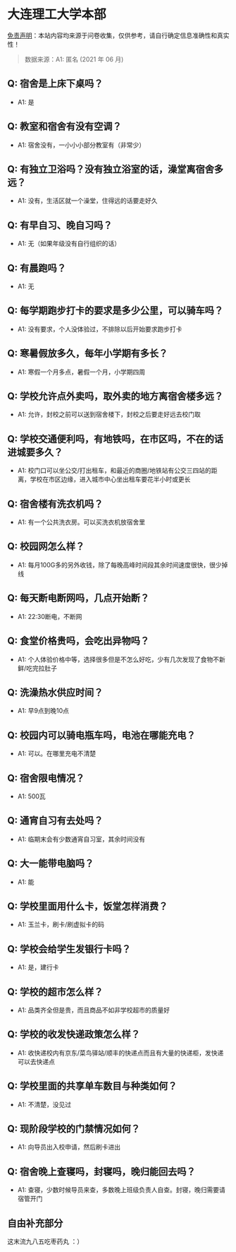 # 大连理工大学本部

[免责声明](https://colleges.chat/#_3)：本站内容均来源于问卷收集，仅供参考，请自行确定信息准确性和真实性！

> 数据来源：A1: 匿名 (2021 年 06 月)

## Q: 宿舍是上床下桌吗？

- A1: 是

## Q: 教室和宿舍有没有空调？

- A1: 宿舍没有，一小小小部分教室有（非常少）

## Q: 有独立卫浴吗？没有独立浴室的话，澡堂离宿舍多远？

- A1: 没有，生活区就一个澡堂，住得远的话要走好久

## Q: 有早自习、晚自习吗？

- A1: 无（如果年级没有自行组织的话）

## Q: 有晨跑吗？

- A1: 无

## Q: 每学期跑步打卡的要求是多少公里，可以骑车吗？

- A1: 没有要求，个人没体验过，不排除以后开始要求跑步打卡

## Q: 寒暑假放多久，每年小学期有多长？

- A1: 寒假一个月多点，暑假一个月，小学期四周

## Q: 学校允许点外卖吗，取外卖的地方离宿舍楼多远？

- A1: 允许，封校之前可以送到宿舍楼下，封校之后要走好远去校门取

## Q: 学校交通便利吗，有地铁吗，在市区吗，不在的话进城要多久？

- A1: 校门口可以坐公交/打出租车，和最近的商圈/地铁站有公交三四站的距离，学校在市区边缘，进入城市中心坐出租车要花半小时或更长

## Q: 宿舍楼有洗衣机吗？

- A1: 有一个公共洗衣房。可以买洗衣机放宿舍里

## Q: 校园网怎么样？

- A1: 每月100G多的另外收钱，除了每晚高峰时间段其余时间速度很快，很少掉线

## Q: 每天断电断网吗，几点开始断？

- A1: 22:30断电，不断网

## Q: 食堂价格贵吗，会吃出异物吗？

- A1: 个人体验价格中等，选择很多但是不怎么好吃，少有几次发现了食物不新鲜/吃完拉肚子

## Q: 洗澡热水供应时间？

- A1: 早9点到晚10点

## Q: 校园内可以骑电瓶车吗，电池在哪能充电？

- A1: 可以。在哪里充电不清楚

## Q: 宿舍限电情况？

- A1: 500瓦

## Q: 通宵自习有去处吗？

- A1: 临期末会有少数通宵自习室，其余时间没有

## Q: 大一能带电脑吗？

- A1: 能

## Q: 学校里面用什么卡，饭堂怎样消费？

- A1: 玉兰卡，刷卡/刷虚拟卡的码

## Q: 学校会给学生发银行卡吗？

- A1: 是，建行卡

## Q: 学校的超市怎么样？

- A1: 品类齐全但是贵，而且商品不如非学校超市的质量好

## Q: 学校的收发快递政策怎么样？

- A1: 收快递校内有京东/菜鸟驿站/顺丰的快递点而且有大量的快递柜，发快递可以去快递点

## Q: 学校里面的共享单车数目与种类如何？

- A1: 不清楚，没见过

## Q: 现阶段学校的门禁情况如何？

- A1: 向导员出入校申请，然后刷卡进出

## Q: 宿舍晚上查寝吗，封寝吗，晚归能回去吗？

- A1: 查寝，少数时候导员来查，多数晚上班级负责人自查。封寝，晚归需要请宿管开门

## 自由补充部分

这末流九八五吃枣药丸 ：）